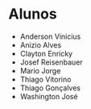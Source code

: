 # Alunos

- Anderson Vinicius
- Anizio Alves
- Clayton Enricky
- Josef Reisenbauer
- Mario Jorge
- Thiago Vitorino
- Thiago Gonçalves
- Washington José
